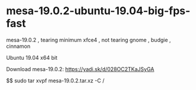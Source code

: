 # mesa-19.0.2-ubuntu-19.04-big-fps-fast
mesa-19.0.2 , tearing minimum xfce4 , not tearing gnome , budgie , cinnamon

Ubuntu 19.04 x64 bit 

Download mesa-19.0.2: https://yadi.sk/d/028OC2TKaJSyGA

$$ sudo tar xvpf mesa-19.0.2.tar.xz -C /

